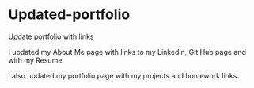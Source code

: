 # Updated-portfolio
Update portfolio with links


I updated my About Me page with links to my Linkedin, Git Hub page and with my Resume.

i also updated my portfolio page with my projects and homework links.
